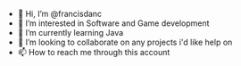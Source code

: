 - 👋 Hi, I’m @francisdanc
- 👀 I’m interested in Software and Game development
- 🌱 I’m currently learning Java
- 💞️ I’m looking to collaborate on any projects i'd like help on
- 📫 How to reach me through this account

<!---
francisdanc/francisdanc is a ✨ special ✨ repository because its `README.md` (this file) appears on your GitHub profile.
You can click the Preview link to take a look at your changes.
--->
